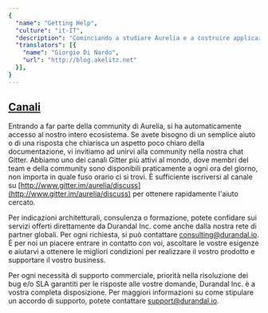 ```yaml
---
{
  "name": "Getting Help",
  "culture": "it-IT",
  "description": "Cominciando a studiare Aurelia e a costruire applicazioni basate sul framework, ci si potrebbe trovare di quando in quando ad aver bisogno di assistenza. A volte potrebbe trattarsi della risposta ad un semplice dubbio o di un chiarimento sul contenuto di un documento. In altri casi si potrebbe trattare della richiesta di un supporto pi&ugrave; approfondito, di indicazioni architetturali o ancora di consulenza o formazione.",
  "translators": [{
  	"name": "Giorgio Di Nardo",
  	"url": "http://blog.akelitz.net"
  }],
}
---
```

## [Canali](aurelia-doc://section/1/version/1.0.0)

Entrando a far parte della community di Aurelia, si ha automaticamente accesso al nostro intero ecosistema. Se avete bisogno di un semplice aiuto o di una risposta che chiarisca un aspetto poco chiaro della documentazione, vi invitiamo ad unirvi alla community nella nostra chat Gitter. Abbiamo uno dei canali Gitter pi&ugrave; attivi al mondo, dove membri del team e della community sono disponibili praticamente a ogni ora del giorno, non importa in quale fuso orario ci si trovi. &Egrave; sufficiente iscriversi al canale su [http://www.gitter.im/aurelia/discuss](http://www.gitter.im/aurelia/discuss) per ottenere rapidamente l'aiuto cercato.

Per indicazioni architetturali, consulenza o formazione, potete confidare sui servizi offerti direttamente da Durandal Inc. come anche dalla nostra rete di partner globali. Per ogni richiesta, si pu&ograve; contattare [consulting@durandal.io](email:consulting@durandal.io). &Egrave; per noi un piacere entrare in contatto con voi, ascoltare le vostre esigenze e aiutarvi a ottenere le migliori condizioni per realizzare il vostro prodotto e supportare il vostro business.

Per ogni necessit&agrave; di supporto commerciale, priorit&agrave; nella risoluzione dei bug e/o SLA garantiti per le risposte alle vostre domande, Durandal Inc. &egrave; a vostra completa disposizione. Per maggiori informazioni su come stipulare un accordo di supporto, potete contattare [support@durandal.io](email:support@durandal.io).

